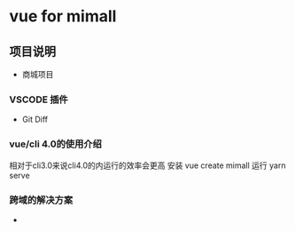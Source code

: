 # vue for mimall

## 项目说明
  + 商城项目

### VSCODE 插件
  + Git Diff

### vue/cli 4.0的使用介绍
  相对于cli3.0来说cli4.0的内运行的效率会更高
  安装 vue create mimall
  运行 yarn serve

### 跨域的解决方案
 - 